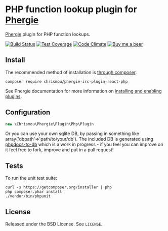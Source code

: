 # PHP function lookup plugin for [Phergie](https://github.com/phergie/phergie-irc-bot-react/)

[Phergie](https://github.com/phergie/phergie-irc-bot-react/) plugin for PHP function lookups.

[![Build Status](https://scrutinizer-ci.com/g/chrismou/phergie-irc-plugin-react-php/badges/build.png?b=master)](https://scrutinizer-ci.com/g/chrismou/phergie-irc-plugin-react-php/build-status/master)
[![Test Coverage](https://codeclimate.com/github/chrismou/phergie-irc-plugin-react-php/badges/coverage.svg)](https://codeclimate.com/github/chrismou/phergie-irc-plugin-react-php/coverage)
[![Code Climate](https://codeclimate.com/github/chrismou/phergie-irc-plugin-react-php/badges/gpa.svg)](https://codeclimate.com/github/chrismou/phergie-irc-plugin-react-php)
[![Buy me a beer](https://img.shields.io/badge/donate-PayPal-019CDE.svg)](https://www.paypal.me/chrismou)

## Install

The recommended method of installation is [through composer](http://getcomposer.org).

```
composer require chrismou/phergie-irc-plugin-react-php
```

See Phergie documentation for more information on
[installing and enabling plugins](https://github.com/phergie/phergie-irc-bot-react/wiki/Usage#plugins).

## Configuration

```php
new \Chrismou\Phergie\Plugin\Php\Plugin
```

Or you can use your own sqlite DB, by passing in something like array('dbpath'=>'path/to/your/db'). 
The included DB is generated using [phpdocs-to-db](https://github.com/chrismou/phpdocs-to-db) which is a work in progress - if you feel you can 
improve on it feel free to fork, improve and put in a pull request!

## Tests

To run the unit test suite:

```
curl -s https://getcomposer.org/installer | php
php composer.phar install
./vendor/bin/phpunit
```

## License

Released under the BSD License. See `LICENSE`.
